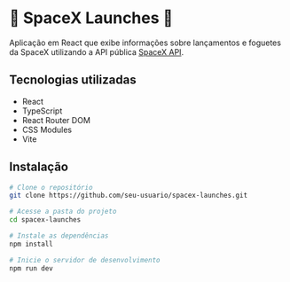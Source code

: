 # 🚀 SpaceX Launches 🚀

Aplicação em React que exibe informações sobre lançamentos e foguetes da SpaceX utilizando a API pública [SpaceX API](https://github.com/r-spacex/SpaceX-API).

## Tecnologias utilizadas

- React
- TypeScript
- React Router DOM
- CSS Modules
- Vite

## Instalação

```bash
# Clone o repositório
git clone https://github.com/seu-usuario/spacex-launches.git

# Acesse a pasta do projeto
cd spacex-launches

# Instale as dependências
npm install

# Inicie o servidor de desenvolvimento
npm run dev
```
